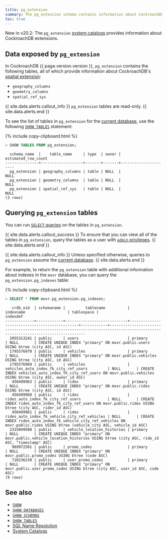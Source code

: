 ```yaml
---
title: pg_extension
summary: The pg_extension schema contains information about CockroachDB extensions.
toc: true
---
```


<span class="version-tag">New in v20.2</span>: The `pg_extension` [system catalogs](system-catalogs.html) provides information about CockroachDB extensions.

## Data exposed by `pg_extension`

In CockroachDB {{  page.version.version  }}, `pg_extension` contains the following tables, all of which provide information about CockroachDB's [spatial extension](spatial-features.html):

- `geography_columns`
- `geometry_columns`
- `spatial_ref_sys`

{{ site.data.alerts.callout_info }}
`pg_extension` tables are read-only.
{{ site.data.alerts.end }}

To see the list of tables in `pg_extension` for the [current database](sql-name-resolution.html#current-database), use the following [`SHOW TABLES`](show-tables.html) statement:

{%  include copy-clipboard.html %}
~~~ sql
> SHOW TABLES FROM pg_extension;
~~~

~~~
  schema_name  |    table_name     | type  | owner | estimated_row_count
---------------+-------------------+-------+-------+----------------------
  pg_extension | geography_columns | table | NULL  |                NULL
  pg_extension | geometry_columns  | table | NULL  |                NULL
  pg_extension | spatial_ref_sys   | table | NULL  |                NULL
(3 rows)
~~~

## Querying `pg_extension` tables

You can run [`SELECT` queries](selection-queries.html) on the tables in `pg_extension`.

{{ site.data.alerts.callout_success }}
To ensure that you can view all of the tables in `pg_extension`, query the tables as a user with [`admin` privileges](authorization.html#admin-role).
{{ site.data.alerts.end }}

{{ site.data.alerts.callout_info }}
Unless specified otherwise, queries to `pg_extension` assume the [current database](sql-name-resolution.html#current-database).
{{ site.data.alerts.end }}

For example, to return the `pg_extension` table with additional information about indexes in the `movr` database, you can query the `pg_extension.pg_indexes` table:

{%  include copy-clipboard.html %}
~~~ sql
> SELECT * FROM movr.pg_extension.pg_indexes;
~~~

~~~
   crdb_oid  | schemaname |         tablename          |                   indexname                   | tablespace |                                                            indexdef
-------------+------------+----------------------------+-----------------------------------------------+------------+---------------------------------------------------------------------------------------------------------------------------------
  2055313241 | public     | users                      | primary                                       | NULL       | CREATE UNIQUE INDEX "primary" ON movr.public.users USING btree (city ASC, id ASC)
  1795576970 | public     | vehicles                   | primary                                       | NULL       | CREATE UNIQUE INDEX "primary" ON movr.public.vehicles USING btree (city ASC, id ASC)
  1795576969 | public     | vehicles                   | vehicles_auto_index_fk_city_ref_users         | NULL       | CREATE INDEX vehicles_auto_index_fk_city_ref_users ON movr.public.vehicles USING btree (city ASC, owner_id ASC)
   450499963 | public     | rides                      | primary                                       | NULL       | CREATE UNIQUE INDEX "primary" ON movr.public.rides USING btree (city ASC, id ASC)
   450499960 | public     | rides                      | rides_auto_index_fk_city_ref_users            | NULL       | CREATE INDEX rides_auto_index_fk_city_ref_users ON movr.public.rides USING btree (city ASC, rider_id ASC)
   450499961 | public     | rides                      | rides_auto_index_fk_vehicle_city_ref_vehicles | NULL       | CREATE INDEX rides_auto_index_fk_vehicle_city_ref_vehicles ON movr.public.rides USING btree (vehicle_city ASC, vehicle_id ASC)
  2315049508 | public     | vehicle_location_histories | primary                                       | NULL       | CREATE UNIQUE INDEX "primary" ON movr.public.vehicle_location_histories USING btree (city ASC, ride_id ASC, "timestamp" ASC)
   969972501 | public     | promo_codes                | primary                                       | NULL       | CREATE UNIQUE INDEX "primary" ON movr.public.promo_codes USING btree (code ASC)
   710236230 | public     | user_promo_codes           | primary                                       | NULL       | CREATE UNIQUE INDEX "primary" ON movr.public.user_promo_codes USING btree (city ASC, user_id ASC, code ASC)
(9 rows)
~~~

## See also

- [`SHOW`](show-vars.html)
- [`SHOW DATABASES`](show-databases.html)
- [`SHOW SCHEMAS`](show-schemas.html)
- [`SHOW TABLES`](show-tables.html)
- [SQL Name Resolution](sql-name-resolution.html)
- [System Catalogs](system-catalogs.html)
